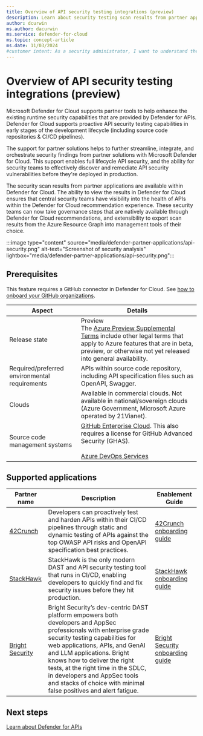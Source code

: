 ```yaml
---
title: Overview of API security testing integrations (preview)
description: Learn about security testing scan results from partner applications within Microsoft Defender for Cloud.
author: dcurwin
ms.author: dacurwin
ms.service: defender-for-cloud
ms.topic: concept-article
ms.date: 11/03/2024
#customer intent: As a security administrator, I want to understand the integration of API security testing tools so that I can enhance the security of our APIs.
---
```


# Overview of API security testing integrations (preview)

Microsoft Defender for Cloud supports partner tools to help enhance the existing runtime security capabilities that are provided by Defender for APIs. Defender for Cloud supports proactive API security testing capabilities in early stages of the development lifecycle (including source code repositories & CI/CD pipelines).

The support for partner solutions helps to further streamline, integrate, and orchestrate security findings from partner solutions with Microsoft Defender for Cloud. This support enables full lifecycle API security, and the ability for security teams to effectively discover and remediate API security vulnerabilities before they're deployed in production.

The security scan results from partner applications are available within Defender for Cloud. The ability to view the results in Defender for Cloud ensures that central security teams have visibility into the health of APIs within the Defender for Cloud recommendation experience. These security teams can now take governance steps that are natively available through Defender for Cloud recommendations, and extensibility to export scan results from the Azure Resource Graph into management tools of their choice.

:::image type="content" source="media/defender-partner-applications/api-security.png" alt-text="Screenshot of security analysis" lightbox="media/defender-partner-applications/api-security.png":::

## Prerequisites

This feature requires a GitHub connector in Defender for Cloud. See [how to onboard your GitHub organizations](quickstart-onboard-github.md).

| Aspect | Details |
|--|--|
| Release state | Preview <br> The [Azure Preview Supplemental Terms](https://azure.microsoft.com/support/legal/preview-supplemental-terms/) include other legal terms that apply to Azure features that are in beta, preview, or otherwise not yet released into general availability. |
| Required/preferred environmental requirements | APIs within source code repository, including API specification files such as OpenAPI, Swagger. |
| Clouds | Available in commercial clouds. Not available in national/sovereign clouds (Azure Government, Microsoft Azure operated by 21Vianet). |
| Source code management systems | [GitHub Enterprise Cloud](https://docs.github.com/enterprise-cloud@latest/admin/overview/about-github-enterprise-cloud). This also requires a license for GitHub Advanced Security (GHAS). <br> <br > [Azure DevOps Services](https://azure.microsoft.com/products/devops/) |

## Supported applications

| Partner name | Description | Enablement Guide |
|--|--|--|
| [42Crunch](https://aka.ms/APISecurityTestingPartnershipIgnite2023) | Developers can proactively test and harden APIs within their CI/CD pipelines through static and dynamic testing of APIs against the top OWASP API risks and OpenAPI specification best practices. | [42Crunch onboarding guide](onboarding-guide-42crunch.md) |
| [StackHawk](https://aka.ms/APISecurityTestingPRStackHawk) | StackHawk is the only modern DAST and API security testing tool that runs in CI/CD, enabling developers to quickly find and fix security issues before they hit production. | [StackHawk onboarding guide](https://aka.ms/APISecurityTestingOnboardingGuideStackHawk) |
| [Bright Security](https://aka.ms/APISecurityTestingPRBrightSecurity) | Bright Security’s dev-centric DAST platform empowers both developers and AppSec professionals with enterprise grade security testing capabilities for web applications, APIs, and GenAI and LLM applications. Bright knows how to deliver the right tests, at the right time in the SDLC, in developers and AppSec tools and stacks of choice with minimal false positives and alert fatigue. | [Bright Security onboarding guide](https://aka.ms/APISecurityTestingOnboardingGuideBrightSecurity) |

## Next steps

[Learn about Defender for APIs](defender-for-apis-introduction.md)
